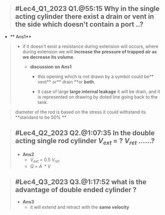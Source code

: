 >#Lec4_Q1_2023
>Q1.@55:15
> Why in the single acting cylinder there exist a drain or vent in the side which doesn't contain a port ..?
>---
 + ** Ans1** 
> * if it doesn't exist a resistance during extension will occurs, where during extension we will **increase the pressure of trapped air as we decrease its volume**.
>
>
>	+ **discussion on Ans1**
>	
>		* this opening which is not drawn by a symbol could be** vent** or** drain **or **both**.
>		
>		* it case of large **large internal leakage** it will be drain, and it is represented on drawing by doted line going back to the tank.

>diameter of the rod is based on the stress it could withstand its **standard to be $50 \%$ **

>#Lec4_Q2_2023
>Q2.@1:07:35
>In the double acting single rod cylinder $V_{ext}$ = ? $V_{ret}$ ......?
>---
>+ **Ans2**
>	* $V_{ext}$ = 0.5 $V_{ret}$
>	* $Q$ = $A\;*V$ 


>#Lec4_Q3_2023
>Q3.@1:17:52
>what is the advantage of double ended cylinder ?
>---
>+ **Ans3**
>	*  it will extend and retract with the **same velocity**